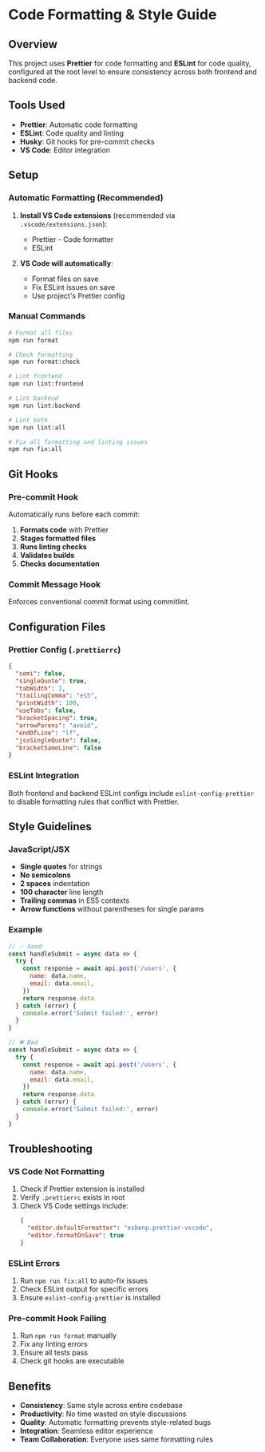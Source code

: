 # Code Formatting & Style Guide

## Overview

This project uses **Prettier** for code formatting and **ESLint** for code quality, configured at the root level to ensure consistency across both frontend and backend code.

## Tools Used

- **Prettier**: Automatic code formatting
- **ESLint**: Code quality and linting
- **Husky**: Git hooks for pre-commit checks
- **VS Code**: Editor integration

## Setup

### Automatic Formatting (Recommended)

1. **Install VS Code extensions** (recommended via `.vscode/extensions.json`):
   - Prettier - Code formatter
   - ESLint

2. **VS Code will automatically**:
   - Format files on save
   - Fix ESLint issues on save
   - Use project's Prettier config

### Manual Commands

```bash
# Format all files
npm run format

# Check formatting
npm run format:check

# Lint frontend
npm run lint:frontend

# Lint backend
npm run lint:backend

# Lint both
npm run lint:all

# Fix all formatting and linting issues
npm run fix:all
```

## Git Hooks

### Pre-commit Hook

Automatically runs before each commit:

1. **Formats code** with Prettier
2. **Stages formatted files**
3. **Runs linting checks**
4. **Validates builds**
5. **Checks documentation**

### Commit Message Hook

Enforces conventional commit format using commitlint.

## Configuration Files

### Prettier Config (`.prettierrc`)

```json
{
  "semi": false,
  "singleQuote": true,
  "tabWidth": 2,
  "trailingComma": "es5",
  "printWidth": 100,
  "useTabs": false,
  "bracketSpacing": true,
  "arrowParens": "avoid",
  "endOfLine": "lf",
  "jsxSingleQuote": false,
  "bracketSameLine": false
}
```

### ESLint Integration

Both frontend and backend ESLint configs include `eslint-config-prettier` to disable formatting rules that conflict with Prettier.

## Style Guidelines

### JavaScript/JSX

- **Single quotes** for strings
- **No semicolons**
- **2 spaces** indentation
- **100 character** line length
- **Trailing commas** in ES5 contexts
- **Arrow functions** without parentheses for single params

### Example

```javascript
// ✅ Good
const handleSubmit = async data => {
  try {
    const response = await api.post('/users', {
      name: data.name,
      email: data.email,
    })
    return response.data
  } catch (error) {
    console.error('Submit failed:', error)
  }
}

// ❌ Bad
const handleSubmit = async data => {
  try {
    const response = await api.post('/users', {
      name: data.name,
      email: data.email,
    })
    return response.data
  } catch (error) {
    console.error('Submit failed:', error)
  }
}
```

## Troubleshooting

### VS Code Not Formatting

1. Check if Prettier extension is installed
2. Verify `.prettierrc` exists in root
3. Check VS Code settings include:
   ```json
   {
     "editor.defaultFormatter": "esbenp.prettier-vscode",
     "editor.formatOnSave": true
   }
   ```

### ESLint Errors

1. Run `npm run fix:all` to auto-fix issues
2. Check ESLint output for specific errors
3. Ensure `eslint-config-prettier` is installed

### Pre-commit Hook Failing

1. Run `npm run format` manually
2. Fix any linting errors
3. Ensure all tests pass
4. Check git hooks are executable

## Benefits

- **Consistency**: Same style across entire codebase
- **Productivity**: No time wasted on style discussions
- **Quality**: Automatic formatting prevents style-related bugs
- **Integration**: Seamless editor experience
- **Team Collaboration**: Everyone uses same formatting rules
